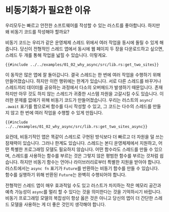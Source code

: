 # 비동기화가 필요한 이유

우리모두는 빠르고 안전한 소프트웨어를 작성할 수 있는 러스트를 좋아합니다. 하지만
왜 비동기 코드를 작성해야 할까요?

비동기 코드는 우리가 같은 운영체제 스레드 위에서 여러 작업을 동시에 돌릴 수 있게 
해줍니다. 당신이 전형적인 스레드 앱에서 동시에 웹 페이지 두 장을 다운로드하고 
싶으면, 스레드 두 개를 통해 작업을 넓힐 수 있습니다. 이렇게요.

```rust,ignore
{{#include ../../examples/01_02_why_async/src/lib.rs:get_two_sites}}
```

이 동작은 많은 앱에 잘 돌아갑니다. 결국 스레드는 한 번에 여러 작업을 수행하기 
위해 만들어졌습니다. 하지만 이런 행위에는 한계가 있습니다. 서로 다른 스레드를 
바꾸거나 스레드끼리 데이터를 공유하는 과정에서 다소의 오버헤드가 발생하기 때문입니다. 
존재하지만 아무 것도 하지 않는 스레드가 귀중한 시스템 자원을 고갈시킬 수도 있습니다.
이러한 문제를 없애기 위해 비동기 코드가 만들어졌습니다. 우리는 러스트의 `async`/
`.await` 표기를 함으로써 함수를 다시 작성할 수 있고, 그 코드는 다수의 스레드를 만들지 
않고 한 번에 여러 작업을 수행할 수 있게 만듭니다.

```rust,ignore
{{#include ../../examples/01_02_why_async/src/lib.rs:get_two_sites_async}}
```

요컨데, 비동기적인 앱은 똑같이 스레드로 구현된 방식보다 더 빠르고 더 자원을 덜 쓰는 
잠재력이 있습니다. 그러나 한계도 있습니다. 스레드는 본디 운영체제에서 지원하고, 
어떤 특별한 프로그래밍 모델도 필요하지 않습니다. 어떤 함수라도 스레드를 만들 수 
있으며, 스레드를 사용하는 함수를 부르는 것은 그렇지 않은 평범한 함수를 부르는 것처럼 
쉽습니다. 하지만 비동기 함수는 언어나 라이브러리로부터 특별한 지원을 받아야 합니다. 
러스트에서는 `async fn` 표기가 `Future`를 반환하는 비동기 함수를 만들 수 있습니다. 
함수를 실행하기 위해 반환된 `Future`는 완벽히 수행되어야 합니다.

전형적인 스레드 앱이 매우 효과적일 수도 있고 러스트가 차지하는 작은 메모리 공간과 예측 
가능성이 `async`를 멀리 할 수 있다는 것을 의미한다는 것을 기억하시기 바랍니다. 비동기 
프로그래밍 모델의 복잡성이 항상 옳은 것은 아니고 당신의 앱이 더 간단한 스레드 모델을 
사용하는 게 더 좋은 것인지 생각해야 합니다.